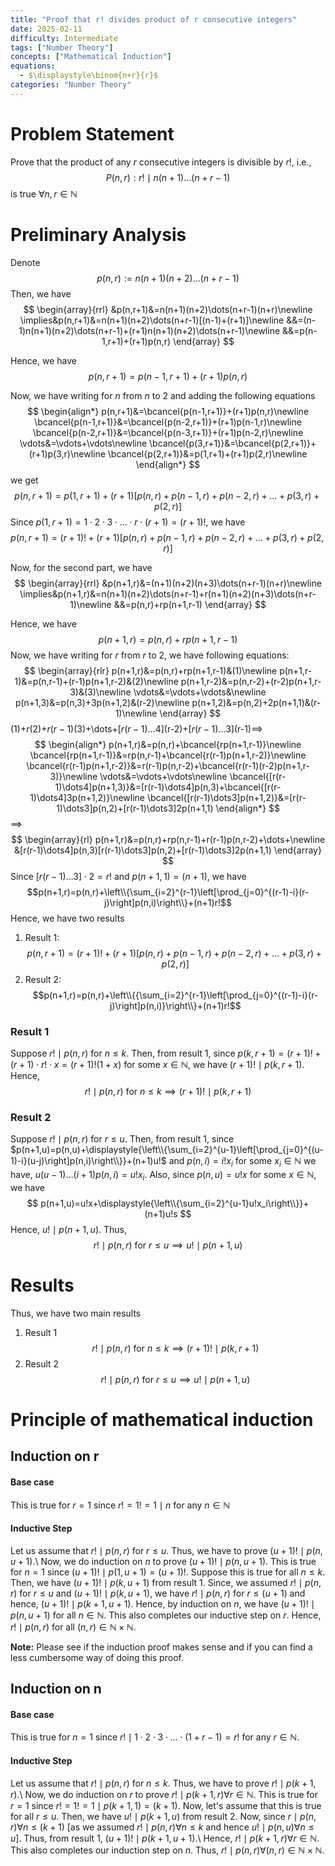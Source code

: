 ```yaml
---
title: "Proof that r! divides product of r consecutive integers"
date: 2025-02-11
difficulty: Intermediate
tags: ["Number Theory"]
concepts: ["Mathematical Induction"]
equations:
  - $\displaystyle\binom{n+r}{r}$
categories: "Number Theory"
---
```


# Problem Statement
Prove that the product of any $r$ consecutive integers is divisible by $r!$, i.e.,
$$P(n,r):r!\mid n(n+1)\dots (n+r-1)$$
is true $\forall n,r\in\mathbb{N}$

# Preliminary Analysis
Denote
$$p(n,r):=n(n+1)(n+2)\dots(n+r-1)$$
Then, we have
$$
\begin{array}{rrl}
&p(n,r+1)&=n(n+1)(n+2)\dots(n+r-1)(n+r)\newline
\implies&p(n,r+1)&=n(n+1)(n+2)\dots(n+r-1)[(n-1)+(r+1)]\newline
&&=(n-1)n(n+1)(n+2)\dots(n+r-1)+(r+1)n(n+1)(n+2)\dots(n+r-1)\newline
&&=p(n-1,r+1)+(r+1)p(n,r)
\end{array}
$$

Hence, we have
$$p(n,r+1)=p(n-1,r+1)+(r+1)p(n,r)$$

Now, we have writing for $n$ from $n$ to $2$ and adding the following equations
$$
\begin{align*}
p(n,r+1)&=\bcancel{p(n-1,r+1)}+(r+1)p(n,r)\newline
\bcancel{p(n-1,r+1)}&=\bcancel{p(n-2,r+1)}+(r+1)p(n-1,r)\newline
\bcancel{p(n-2,r+1)}&=\bcancel{p(n-3,r+1)}+(r+1)p(n-2,r)\newline
\vdots&=\vdots+\vdots\newline
\bcancel{p(3,r+1)}&=\bcancel{p(2,r+1)}+(r+1)p(3,r)\newline
\bcancel{p(2,r+1)}&=p(1,r+1)+(r+1)p(2,r)\newline
\end{align*}
$$
we get
$$p(n,r+1)=p(1,r+1)+(r+1)[p(n,r)+p(n-1,r)+p(n-2,r)+\dots+p(3,r)+p(2,r)]$$
Since $p(1,r+1)=1\cdot2\cdot3\cdot\dots\cdot r\cdot(r+1)=(r+1)!$, we have
$$p(n,r+1)=(r+1)!+(r+1)[p(n,r)+p(n-1,r)+p(n-2,r)+\dots+p(3,r)+p(2,r)]$$

Now, for the second part, we have
$$
\begin{array}{rrl}
&p(n+1,r)&=(n+1)(n+2)(n+3)\dots(n+r-1)(n+r)\newline
\implies&p(n+1,r)&=n(n+1)(n+2)\dots(n+r-1)+r(n+1)(n+2)(n+3)\dots(n+r-1)\newline
&&=p(n,r)+rp(n+1,r-1)
\end{array}
$$

Hence, we have
$$p(n+1,r)=p(n,r)+rp(n+1,r-1)$$
Now, we have writing for $r$ from $r$ to $2$, we have following equations:
$$
\begin{array}{rlr}
p(n+1,r)&=p(n,r)+rp(n+1,r-1)&(1)\newline
p(n+1,r-1)&=p(n,r-1)+(r-1)p(n+1,r-2)&(2)\newline
p(n+1,r-2)&=p(n,r-2)+(r-2)p(n+1,r-3)&(3)\newline
\vdots&=\vdots+\vdots&\newline
p(n+1,3)&=p(n,3)+3p(n+1,2)&(r-2)\newline
p(n+1,2)&=p(n,2)+2p(n+1,1)&(r-1)\newline
\end{array}
$$
(1)+$r$(2)+$r(r-1)$(3)+\dots+$[r(r-1)\dots4]$(r-2)+$[r(r-1)\dots3]$(r-1)$\implies$
$$
\begin{align*}
p(n+1,r)&=p(n,r)+\bcancel{rp(n+1,r-1)}\newline
\bcancel{rp(n+1,r-1)}&=rp(n,r-1)+\bcancel{r(r-1)p(n+1,r-2)}\newline
\bcancel{r(r-1)p(n+1,r-2)}&=r(r-1)p(n,r-2)+\bcancel{r(r-1)(r-2)p(n+1,r-3)}\newline
\vdots&=\vdots+\vdots\newline
\bcancel{[r(r-1)\dots4]p(n+1,3)}&=[r(r-1)\dots4]p(n,3)+\bcancel{[r(r-1)\dots4]3p(n+1,2)}\newline
\bcancel{[r(r-1)\dots3]p(n+1,2)}&=[r(r-1)\dots3]p(n,2)+[r(r-1)\dots3]2p(n+1,1)
\end{align*}
$$
$\implies$
$$
\begin{array}{rl}
p(n+1,r)&=p(n,r)+rp(n,r-1)+r(r-1)p(n,r-2)+\dots+\newline
&[r(r-1)\dots4]p(n,3)[r(r-1)\dots3]p(n,2)+[r(r-1)\dots3]2p(n+1,1)
\end{array}
$$
Since $[r(r-1)\dots3]\cdot2=r!$ and $p(n+1,1)=(n+1)$, we have
$$p(n+1,r)=p(n,r)+\left\\{\sum_{i=2}^{r-1}\left[\prod_{j=0}^{(r-1)-i}(r-j)\right]p(n,i)\right\\}+(n+1)r!$$
Hence, we have two results
1. Result 1:$$p(n,r+1)=(r+1)!+(r+1)[p(n,r)+p(n-1,r)+p(n-2,r)+\dots+p(3,r)+p(2,r)]$$
2. Result 2:$$p(n+1,r)=p(n,r)+\left\\{{\sum_{i=2}^{r-1}\left[\prod_{j=0}^{(r-1)-i}(r-j)\right]p(n,i)}\right\\}+(n+1)r!$$
### Result 1
Suppose $r!\mid p(n,r)$ for $n\leq k$. Then, from result 1, since $p(k,r+1)=(r+1)!+(r+1)\cdot r!\cdot x=(r+1)!(1+x)$ for some $x\in\mathbb{N}$, we have $(r+1)!\mid p(k,r+1)$.
Hence, $$r!\mid p(n,r)\text{ for }n\leq k \implies (r+1)!\mid p(k,r+1)$$
### Result 2
Suppose $r!\mid p(n,r)$ for $r\leq u$. Then, from result 1, since $p(n+1,u)=p(n,u)+\displaystyle{\left\\{\sum_{i=2}^{u-1}\left[\prod_{j=0}^{(u-1)-i}(u-j)\right]p(n,i)\right\\}}+(n+1)u!$ and $p(n,i)=i!x_i$ for some $x_i\in\mathbb{N}$ we have, $u(u-1)\dots(i+1)p(n,i)=u!x_i$. Also, since $p(n,u)=u!x$ for some $x\in\mathbb{N}$, we have
$$
p(n+1,u)=u!x+\displaystyle{\left\\{\sum_{i=2}^{u-1}u!x_i\right\\}}+(n+1)u!s
$$
Hence, $u!\mid p(n+1,u)$.
Thus,
$$r!\mid p(n,r)\text{ for }r\leq u \implies u!\mid p(n+1,u)$$

# Results

Thus, we have two main results

1. Result 1$$r!\mid p(n,r)\text{ for }n\leq k \implies (r+1)!\mid p(k,r+1)$$
2. Result 2$$r!\mid p(n,r)\text{ for }r\leq u \implies u!\mid p(n+1,u)$$

# Principle of mathematical induction

## Induction on r

#### Base case

This is true for $r=1$ since $r!=1!=1\mid n$ for any $n\in\mathbb{N}$

#### Inductive Step

Let us assume that $r!\mid p(n,r)$ for $r\leq u$. Thus, we have to prove $(u+1)!\mid p(n,u+1)$.\\
Now, we do induction on $n$ to prove $(u+1)!\mid p(n,u+1)$. This is true for $n=1$ since $(u+1)!\mid p(1,u+1)=(u+1)!$. Suppose this is true for all $n\leq k$. Then, we have $(u+1)!\mid p(k,u+1)$ from result 1. Since, we assumed $r!\mid p(n,r)$ for $r\leq u$ and $(u+1)!\mid p(k,u+1)$, we have $r!\mid p(n,r)$ for $r\leq (u+1)$ and hence, $(u+1)!\mid p(k+1,u+1)$. Hence, by induction on $n$, we have $(u+1)!\mid p(n,u+1)$ for all $n\in\mathbb{N}$. This also completes our inductive step on $r$. Hence, $r!\mid p(n,r)$ for all $(n,r)\in\mathbb{N}\times\mathbb{N}$.


**Note:** Please see if the induction proof makes sense and if you can find a less cumbersome way of doing this proof.


## Induction on n

#### Base case

This is true for $n=1$ since $r!\mid 1\cdot2\cdot3\cdot\dots\cdot(1+r-1)=r!$ for any $r\in\mathbb{N}$.

#### Inductive Step

Let us assume that $r!\mid p(n,r)$ for $n\leq k$. Thus, we have to prove $r!\mid p(k+1,r)$.\\
Now, we do induction on $r$ to prove $r!\mid p(k+1,r)\forall r\in\mathbb{N}$. This is true for $r=1$ since $r!=1!=1\mid p(k+1,1)=(k+1)$. Now, let's assume that this is true for all $r\leq u$. Then, we have $u!\mid p(k+1,u)$ from result 2. Now, since $r\mid p(n,r)\forall n\leq (k+1)$ [as we assumed $r! \mid p(n,r)\forall n\leq k$ and hence $u!\mid p(n,u)\forall n\leq u$]. Thus, from result 1, $(u+1)!\mid p(k+1,u+1)$.\\
Hence, $r!\mid p(k+1,r)\forall r\in\mathbb{N}$. This also completes our induction step on $n$. Thus, $r!\mid p(n,r)\forall(n,r)\in\mathbb{N}\times\mathbb{N}$.

